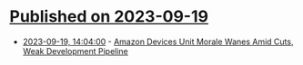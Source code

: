 # [Published on 2023-09-19](index.md)

* [2023-09-19, 14:04:00](https://slashdot.org/story/23/09/19/144223/amazon-devices-unit-morale-wanes-amid-cuts-weak-development-pipeline?utm_source=rss1.0mainlinkanon&utm_medium=feed) - [Amazon Devices Unit Morale Wanes Amid Cuts, Weak Development Pipeline](https://slashdot.org/story/23/09/19/144223/amazon-devices-unit-morale-wanes-amid-cuts-weak-development-pipeline?utm_source=rss1.0mainlinkanon&utm_medium=feed)
